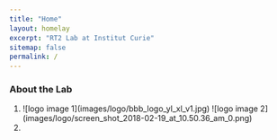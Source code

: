 ```yaml
---
title: "Home"
layout: homelay
excerpt: "RT2 Lab at Institut Curie"
sitemap: false
permalink: /
---
```


### About the Lab
<!---
<div style="display: flex; flex-direction: row;">
  <div style="flex-basis: 25%; background-color: #f2f2f2; padding: 10px;">
-->    
<!-- Left section content goes here -->
  <!---
  </div>
 
  <div style="flex-basis: 75%; padding: 10px;">
    <!-- Right section content goes here -->
<!---
This is the Home page ... information to be added 

![logo image 1](images/logo/bbb_logo_yl_xl_v1.jpg)
![logo image 2](images/logo/screen_shot_2018-02-19_at_10.50.36_am_0.png)
<img src="images/logo/bbb_logo_yl_xl_v1.jpg" alt="logo example 2" width="500" height="500">
<img src="images/logo/bbb_logo_yl_xl_v1.jpg" alt="logo example 3" style="width:50%;height:50%">

  </div>
</div>
--->

<body>
    <main>
      <ol>
        <li>
          <section>
![logo image 1](images/logo/bbb_logo_yl_xl_v1.jpg)
![logo image 2](images/logo/screen_shot_2018-02-19_at_10.50.36_am_0.png)
          </section>
        </li>
        <li>
          <section>
<!-- Some content -->
          </section>
        </li>
     <ol>
  </main>
<body>
        </li>
     <ol>
  </main>
<body>
